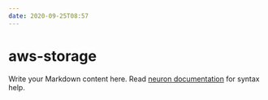 ```yaml
---
date: 2020-09-25T08:57
---
```


# aws-storage

Write your Markdown content here. Read [neuron documentation](https://neuron.zettel.page/2011404.html) for syntax help.

